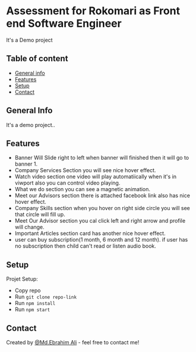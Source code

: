 # Assessment for Rokomari as Front end Software Engineer

It's a Demo project

## Table of content
  * [General info](https://github.com/EbrahimAli-RU/assessment#general-info)
  * [Features](https://github.com/EbrahimAli-RU/assessment#features)
  * [Setup](https://github.com/EbrahimAli-RU/assessment#features)
  * [Contact](https://github.com/EbrahimAli-RU/assessment#contact)


## General Info
  It's a demo project..

## Features
  * Banner Will Slide right to left when banner will finished then it will go to banner 1.
  * Company Services Section you will see nice hover effect.
  * Watch video section one video will play automatiically when it's in viwport also you can control video playing.
  * What we do section you can see a magnetic animation.
  * Meet our Advisors section there is attached facebook link also has nice hover effect.
  * Company Skills section when you hover on right side circle you will see that circle will fill up.
  * Meet Our Advisor section you cal click left and right arrow and profile will change.
  * Important Articles section card has another nice hover effect.
  * user can buy subscription(1 month, 6 month and 12 month). if user has no subscription then child can't read or listen audio book.

## Setup
Projet Setup:
  * Copy repo
  * Run `git clone repo-link`
  * Run `npm install`
  * Run `npm start`

## Contact
Created by [@Md.Ebrahim Ali](https://github.com/EbrahimAli-RU/portfolio) - feel free to contact me!
